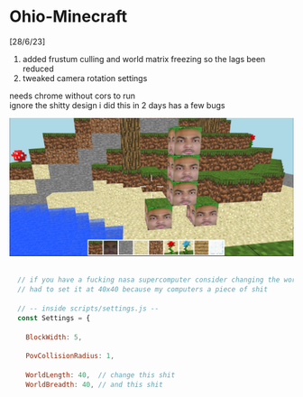 # Ohio-Minecraft

[28/6/23] 
1. added frustum culling and world matrix freezing so the lags been reduced
2. tweaked camera rotation settings
  
needs chrome without cors to run  
ignore the shitty design i did this in 2 days
has a few bugs  
  
![BUILD SCREENSHOT](https://github.com/WAPindustries/Ohio-Minecraft/blob/main/creeper_rule_34.png?raw=true)

```javascript

  // if you have a fucking nasa supercomputer consider changing the world dimensions
  // had to set it at 40x40 because my computers a piece of shit
  
  // -- inside scripts/settings.js --
  const Settings = {
  
    BlockWidth: 5,

    PovCollisionRadius: 1,

    WorldLength: 40,  // change this shit
    WorldBreadth: 40, // and this shit

```
